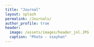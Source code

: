 ```yaml
---
title: "Journal"
layout: splash
permalink: /Journals/
author_profile: true
header:
  image: /assets/images/header_jnl.JPG
  caption: "Photo - ssayhan"
---
```



